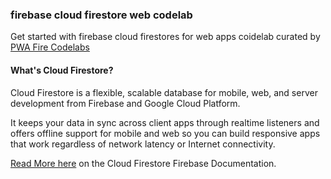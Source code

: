 ### firebase cloud firestore web codelab
Get started with firebase cloud firestores for web apps coidelab curated by [PWA Fire Codelabs](https://pwafire.org/developer/codelabs/)

#### What's Cloud Firestore?
Cloud Firestore is a flexible, scalable database for mobile, web, and server development
from Firebase and Google Cloud Platform.

It keeps your data in sync across client apps through realtime listeners and offers offline
support for mobile and web so you can build responsive apps that work regardless of network
latency or Internet connectivity. 

[Read More here](https://firebase.google.com/docs/firestore/) on the Cloud Firestore Firebase Documentation.
